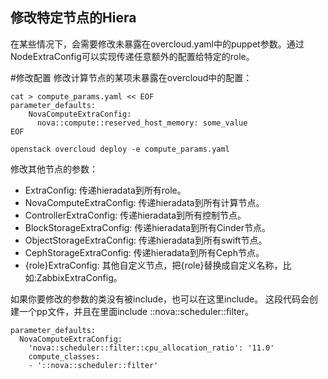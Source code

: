 修改特定节点的Hiera
---
在某些情况下，会需要修改未暴露在overcloud.yaml中的puppet参数。通过NodeExtraConfig可以实现传递任意额外的配置给特定的role。

#修改配置
修改计算节点的某项未暴露在overcloud中的配置：
```
cat > compute_params.yaml << EOF
parameter_defaults:
    NovaComputeExtraConfig:
      nova::compute::reserved_host_memory: some_value
EOF

openstack overcloud deploy -e compute_params.yaml
```

修改其他节点的参数：

- ExtraConfig: 传递hieradata到所有role。
- NovaComputeExtraConfig: 传递hieradata到所有计算节点。
- ControllerExtraConfig: 传递hieradata到所有控制节点。
- BlockStorageExtraConfig: 传递hieradata到所有Cinder节点。
- ObjectStorageExtraConfig: 传递hieradata到所有swift节点。
- CephStorageExtraConfig: 传递hieradata到所有Ceph节点。
- {role}ExtraConfig: 其他自定义节点，把{role}替换成自定义名称，比如:ZabbixExtraConfig。

如果你要修改的参数的类没有被include，也可以在这里include。
这段代码会创建一个pp文件，并且在里面include ::nova::scheduler::filter。
```
parameter_defaults:
  NovaComputeExtraConfig:
    'nova::scheduler::filter::cpu_allocation_ratio': '11.0'
    compute_classes:
    - '::nova::scheduler::filter'
```